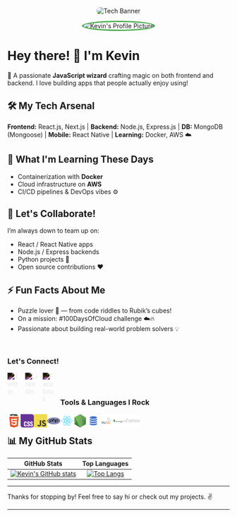 <!-- Vibrant tech-themed banner -->
<p align="center">
  <img src="https://images.unsplash.com/photo-1519389950473-47ba0277781c?auto=format&fit=crop&w=1200&q=80" alt="Tech Banner" width="100%" style="max-height: 220px; object-fit: cover; border-radius: 12px;" />
</p>

<!-- Fun Profile Image below the banner -->
<p align="center">
  <img src="https://avatars.githubusercontent.com/u/your-github-id?v=4" alt="Kevin's Profile Picture" width="130" style="border-radius: 50%; border: 3px solid #4CAF50;" />
</p>

# Hey there! 👋 I'm Kevin

🚀 A passionate **JavaScript wizard** crafting magic on both frontend and backend. I love building apps that people actually enjoy using!

## 🛠️ My Tech Arsenal

**Frontend:** React.js, Next.js | **Backend:** Node.js, Express.js | **DB:** MongoDB (Mongoose) | **Mobile:** React Native | **Learning:** Docker, AWS ☁️

## 🌱 What I'm Learning These Days

- Containerization with **Docker**  
- Cloud infrastructure on **AWS**  
- CI/CD pipelines & DevOps vibes ⚙️

## 🤝 Let's Collaborate!

I’m always down to team up on:

- React / React Native apps  
- Node.js / Express backends  
- Python projects 🐍  
- Open source contributions ❤️

## ⚡ Fun Facts About Me

- Puzzle lover 🧩 — from code riddles to Rubik’s cubes!  
- On a mission: #100DaysOfCloud challenge ☁️🔥  
- Passionate about building real-world problem solvers 💡

<br />

### Let's Connect!

[<img align="left" style="filter: invert(100%); width: 28px; margin-right: 12px;" alt="Twitter" src="https://cdn.jsdelivr.net/npm/simple-icons@v3/icons/twitter.svg" />][mytwitter]
[<img align="left" style="filter: invert(100%); width: 28px; margin-right: 12px;" alt="LinkedIn" src="https://cdn.jsdelivr.net/npm/simple-icons@v3/icons/linkedin.svg" />][mylinkedin]
[<img align="left" style="filter: invert(100%); width: 28px; margin-right: 12px;" alt="Facebook" src="https://cdn.jsdelivr.net/npm/simple-icons@v3/icons/facebook.svg" />][myfacebook]

<br /><br />

### Tools & Languages I Rock

[<img align="left" alt="HTML5" width="30px" src="https://raw.githubusercontent.com/github/explore/80688e429a7d4ef2fca1e82350fe8e3517d3494d/topics/html/html.png" />][html5]
[<img align="left" alt="CSS3" width="30px" src="https://raw.githubusercontent.com/github/explore/80688e429a7d4ef2fca1e82350fe8e3517d3494d/topics/css/css.png" />][css3]
[<img align="left" alt="JavaScript" width="30px" src="https://raw.githubusercontent.com/github/explore/80688e429a7d4ef2fca1e82350fe8e3517d3494d/topics/javascript/javascript.png" />][JavaScript]
[<img align="left" alt="PHP" width="30px" src="https://raw.githubusercontent.com/github/explore/80688e429a7d4ef2fca1e82350fe8e3517d3494d/topics/php/php.png" />][php]
[<img align="left" alt="React" width="30px" src="https://raw.githubusercontent.com/github/explore/80688e429a7d4ef2fca1e82350fe8e3517d3494d/topics/react/react.png" />][react]
[<img align="left" alt="Node.js" width="30px" src="https://raw.githubusercontent.com/github/explore/80688e429a7d4ef2fca1e82350fe8e3517d3494d/topics/nodejs/nodejs.png" />][node]
[<img align="left" alt="SQL" width="30px" src="https://raw.githubusercontent.com/github/explore/80688e429a7d4ef2fca1e82350fe8e3517d3494d/topics/sql/sql.png" />][sql]
[<img align="left" alt="MySQL" width="30px" src="https://raw.githubusercontent.com/github/explore/80688e429a7d4ef2fca1e82350fe8e3517d3494d/topics/mysql/mysql.png" />][sql]
[<img align="left" alt="MongoDB" width="30px" src="https://raw.githubusercontent.com/github/explore/80688e429a7d4ef2fca1e82350fe8e3517d3494d/topics/mongodb/mongodb.png" />][mongo]
[<img align="left" alt="Express" width="30px" src="https://raw.githubusercontent.com/github/explore/80688e429a7d4ef2fca1e82350fe8e3517d3494d/topics/express/express.png" />][express]

<br />

## 📊 My GitHub Stats

| GitHub Stats | Top Languages |
|:------------:|:-------------:|
| [![Kevin's GitHub stats](https://github-readme-stats.vercel.app/api?username=castercodes&theme=radical)](https://github.com/castercodes) | [![Top Langs](https://github-readme-stats.vercel.app/api/top-langs/?username=castercodes&theme=radical&layout=compact)](https://github.com/castercodes) |

---

Thanks for stopping by! Feel free to say hi or check out my projects. ✌️

---

[mytwitter]: https://twitter.com/CasterKno
[myfacebook]: https://www.facebook.com/kevin.caster.9655
[mylinkedin]: https://www.linkedin.com/in/kevin-caster-611431201/
[html5]: https://html5.org/
[css3]: https://www.w3.org/Style/CSS/Overview.en.html
[JavaScript]: https://www.javascript.com/
[php]: https://www.php.net/
[react]: https://reactjs.org/
[node]: https://nodejs.org/en/
[sql]: https://www.mysql.com/
[mongo]: https://www.mongodb.com/
[express]: https://expressjs.com/
